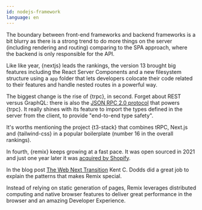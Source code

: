 ```yaml
---
id: nodejs-framework
language: en
---
```


The boundary between front-end frameworks and backend frameworks is a bit blurry as there is a strong trend to do more things on the server (including rendering and routing) comparing to the SPA approach, where the backend is only responsible for the API.

Like like year, {nextjs} leads the rankings, the version 13 brought big features including the React Server Components and a new filesystem structure using a `app` folder that lets developers colocate their code related to their features and handle nested routes in a powerful way.

The biggest change is the rise of {trpc}, in second.
Forget about REST versus GraphQL: there is also the [JSON RPC 2.0 protocol](https://en.wikipedia.org/wiki/JSON-RPC) that powers {trpc}.
It really shines with its feature to import the types defined in the server from the client, to provide "end-to-end type safety".

It's worths mentioning the project {t3-stack} that combines tRPC, Next.js and {tailwind-css} in a popular boilerplate (number 16 in the overall rankings).

In fourth, {remix} keeps growing at a fast pace. It was open sourced in 2021 and just one year later it was [acquired by Shopify](https://remix.run/blog/remixing-shopify).

In the blog post [The Web Next Transition](https://www.epicweb.dev/the-webs-next-transition) Kent C. Dodds did a great job to explain the patterns that makes Remix special.

Instead of relying on static generation of pages, Remix leverages distributed computing and native browser features to deliver great performance in the browser and an amazing Developer Experience.
